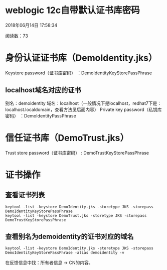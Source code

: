 # weblogic 12c自带默认证书库密码

2018年06月14日 17:58:34

阅读数：73

# 身份认证证书库（DemoIdentity.jks）

Keystore password（证书库密码） ：DemoIdentityKeyStorePassPhrase

## localhost域名对应的证书

别名：demoidentity 
域名：localhost（一般情况下是localhost，redhat7下是：localhost.localdomain，查看方法见后面内容） 
Private key password（私钥库密码） ：DemoIdentityPassPhrase

# 信任证书库（DemoTrust.jks）

Trust store password（证书库密码） : DemoTrustKeyStorePassPhrase

# 证书操作

## 查看证书列表

```shell
keytool -list -keystore DemoIdentity.jks -storetype JKS -storepass DemoIdentityKeyStorePassPhrase
keytool -list -keystore DemoTrust.jks -storetype JKS -storepass DemoTrustKeyStorePassPhrase
```

## 查看别名为demoidentity的证书对应的域名

```shell
keytool -list -keystore DemoIdentity.jks -storetype JKS -storepass DemoIdentityKeyStorePassPhrase -alias demoidentity -v
```

在反馈信息中找：所有者信息 -> CN的内容。